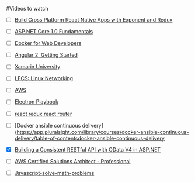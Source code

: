 #Videos to watch

- [ ] [Build Cross Platform React Native Apps with Exponent and Redux](https://app.pluralsight.com/library/courses/build-react-native-exponent-redux-apps/table-of-contents)

- [ ] [ASP.NET Core 1.0 Fundamentals](https://app.pluralsight.com/library/courses/aspdotnet-core-1-0-fundamentals/table-of-contents)

- [ ] [Docker for Web Developers](https://app.pluralsight.com/library/courses/docker-web-development/table-of-contents)

- [ ] [Angular 2: Getting Started](https://app.pluralsight.com/library/courses/angular-2-getting-started/table-of-contents)

- [ ] [Xamarin University](https://www.xamarin.com/visual-studio-dev-essentials?token=1eee6bd8-e7af-4234-a645-e3eeb3124a85&company=InfoTrack)

- [ ] [LFCS: Linux Networking](https://app.pluralsight.com/library/courses/lfcs-linux-networking/table-of-contents)

- [ ] [AWS](https://app.pluralsight.com/library/courses/continuous-delivery-automation-aws-certified-devops-engineer/table-of-contents)

- [ ] [Electron Playbook](https://app.pluralsight.com/library/courses/electron-playbook/description)

- [ ] [react redux react router](https://app.pluralsight.com/library/courses/react-redux-react-router-es6/table-of-contents)

- [ ] [Docker ansible continuous delivery](https://app.pluralsight.com/library/courses/docker-ansible-continuous-delivery/table-of-contentsdocker-ansible-continuous-delivery

- [X] [Building a Consistent RESTful API with OData V4 in ASP.NET](https://app.pluralsight.com/library/courses/asp-dot-net-odata-v4-restful-api/table-of-contents)

- [ ] [AWS Certified Solutions Architect - Professional](https://app.pluralsight.com/library/courses/aws-certified-solutions-architect-professional/table-of-contents)

- [ ] [Javascript-solve-math-problems](https://app.pluralsight.com/library/courses/javascript-solve-math-problems/table-of-contents)